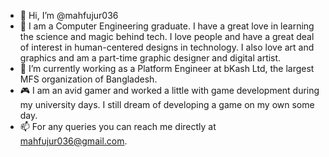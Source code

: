 - 👋 Hi, I’m @mahfujur036
- 🪪 I am a Computer Engineering graduate. I have a great love in learning the science and magic behind tech. I love people and have a great deal of interest in human-centered designs in technology. I also love art and graphics and am a part-time graphic designer and digital artist. 
- 💼 I’m currently working as a Platform Engineer at bKash Ltd, the largest MFS organization of Bangladesh.
- 🎮 I am an avid gamer and worked a little with game development during my university days. I still dream of developing a game on my own some day. 
- 📫 For any queries you can reach me directly at mahfujur036@gmail.com.

<!---
mahfujur036/mahfujur036 is a ✨ special ✨ repository because its `README.md` (this file) appears on your GitHub profile.
You can click the Preview link to take a look at your changes.
--->

